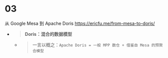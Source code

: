 
# 03

从 Google Mesa 到 Apache Doris https://ericfu.me/from-mesa-to-doris/
- > **Doris：混合的数据模型**
  * > 一言以概之：`Apache Doris = 一般 MPP 数仓 + 借鉴自 Mesa 的预聚合模型`
